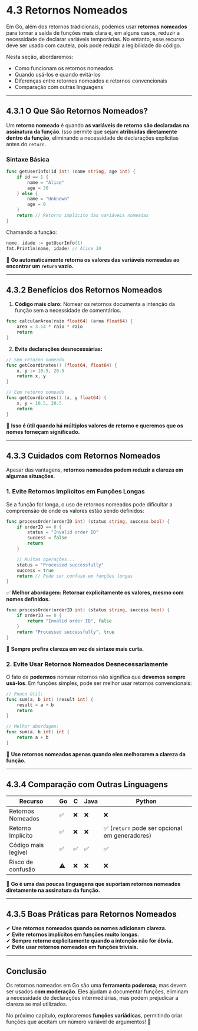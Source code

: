 # **4.3 Retornos Nomeados**

Em Go, além dos retornos tradicionais, podemos usar **retornos nomeados** para tornar a saída de funções mais clara e, em alguns casos, reduzir a necessidade de declarar variáveis temporárias. No entanto, esse recurso deve ser usado com cautela, pois pode reduzir a legibilidade do código.

Nesta seção, abordaremos:

- Como funcionam os retornos nomeados
- Quando usá-los e quando evitá-los
- Diferenças entre retornos nomeados e retornos convencionais
- Comparação com outras linguagens

---

## **4.3.1 O Que São Retornos Nomeados?**

Um **retorno nomeado** é quando **as variáveis de retorno são declaradas na assinatura da função**. Isso permite que sejam **atribuídas diretamente dentro da função**, eliminando a necessidade de declarações explícitas antes do `return`.

### **Sintaxe Básica**

```go
func getUserInfo(id int) (name string, age int) {
    if id == 1 {
        name = "Alice"
        age = 30
    } else {
        name = "Unknown"
        age = 0
    }
    return // Retorno implícito das variáveis nomeadas
}
```

Chamando a função:

```go
nome, idade := getUserInfo(1)
fmt.Println(nome, idade) // Alice 30
```

📌 **Go automaticamente retorna os valores das variáveis nomeadas ao encontrar um `return` vazio.**

---

## **4.3.2 Benefícios dos Retornos Nomeados**

1. **Código mais claro:** Nomear os retornos documenta a intenção da função sem a necessidade de comentários.

```go
func calcularArea(raio float64) (area float64) {
    area = 3.14 * raio * raio
    return
}
```

2. **Evita declarações desnecessárias:**

```go
// Sem retorno nomeado
func getCoordinates() (float64, float64) {
    x, y := 10.5, 20.5
    return x, y
}

// Com retorno nomeado
func getCoordinates() (x, y float64) {
    x, y = 10.5, 20.5
    return
}
```

📌 **Isso é útil quando há múltiplos valores de retorno e queremos que os nomes forneçam significado.**

---

## **4.3.3 Cuidados com Retornos Nomeados**

Apesar das vantagens, **retornos nomeados podem reduzir a clareza em algumas situações**.

### **1. Evite Retornos Implícitos em Funções Longas**

Se a função for longa, o uso de retornos nomeados pode dificultar a compreensão de onde os valores estão sendo definidos:

```go
func processOrder(orderID int) (status string, success bool) {
    if orderID == 0 {
        status = "Invalid order ID"
        success = false
        return
    }

    // Muitas operações...
    status = "Processed successfully"
    success = true
    return // Pode ser confuso em funções longas
}
```

✅ **Melhor abordagem:** **Retornar explicitamente os valores, mesmo com nomes definidos.**

```go
func processOrder(orderID int) (status string, success bool) {
    if orderID == 0 {
        return "Invalid order ID", false
    }
    return "Processed successfully", true
}
```

📌 **Sempre prefira clareza em vez de sintaxe mais curta.**

### **2. Evite Usar Retornos Nomeados Desnecessariamente**

O fato de **podermos** nomear retornos não significa que **devemos sempre usá-los**. Em funções simples, pode ser melhor usar retornos convencionais:

```go
// Pouco útil:
func sum(a, b int) (result int) {
    result = a + b
    return
}

// Melhor abordagem:
func sum(a, b int) int {
    return a + b
}
```

📌 **Use retornos nomeados apenas quando eles melhorarem a clareza da função.**

---

## **4.3.4 Comparação com Outras Linguagens**

| Recurso               | Go | C  | Java | Python |
|----------------------|----|----|------|--------|
| Retornos Nomeados    | ✅  | ❌ | ❌   | ❌      |
| Retorno Implícito    | ✅  | ❌ | ❌   | ✅ (`return` pode ser opcional em generadores) |
| Código mais legível  | ✅  | ✅ | ✅   | ✅      |
| Risco de confusão    | ⚠️  | ❌ | ❌   | ❌      |

📌 **Go é uma das poucas linguagens que suportam retornos nomeados diretamente na assinatura da função.**

---

## **4.3.5 Boas Práticas para Retornos Nomeados**

✔ **Use retornos nomeados quando os nomes adicionam clareza.**  
✔ **Evite retornos implícitos em funções muito longas.**  
✔ **Sempre retorne explicitamente quando a intenção não for óbvia.**  
✔ **Evite usar retornos nomeados em funções triviais.**  

---

## **Conclusão**

Os retornos nomeados em Go são uma **ferramenta poderosa**, mas devem ser usados **com moderação**. Eles ajudam a documentar funções, eliminam a necessidade de declarações intermediárias, mas podem prejudicar a clareza se mal utilizados.

No próximo capítulo, exploraremos **funções variádicas**, permitindo criar funções que aceitam um número variável de argumentos! 🚀
